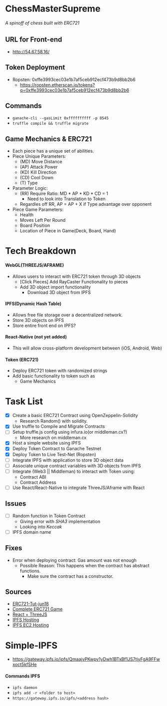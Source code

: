 # ChessMasterSupreme
###### A spinoff of chess built with ERC721

## URL for Front-end
- http://54.67.58.16/

## Token Deployment
- Ropsten: 0xffe3993cec03e1b7af5ceb912ecf473b9d8bb2b6
  - https://ropsten.etherscan.io/tokens?q=0xffe3993cec03e1b7af5ceb912ecf473b9d8bb2b6

## Commands
- `ganache-cli --gasLimit 0xffffffffff -p 8545`
- `truffle compile && truffle migrate`

## Game Mechanics & ERC721
- Each piece has a unique set of abilities.
- Piece Unique Parameters:
  - (MD) Move Distance
  - (AP) Attack Power
  - (KD) Kill Direction
  - (CD) Cool Down
  - (T)  Type
- Parameter Logic:
  - (RR) Require Ratio: MD * AP * KD * CD = 1
    - Need to look into Translation to Token
  - Regardles off RR, AP = AP + X if Type advantage over opponent
- Piece Game Parameters:
  - Health
  - Moves Left Per Round
  - Board Position
  - Location of Piece in Game(Deck, Board, Hand)

# Tech Breakdown
#### WebGL(THREEJS/AFRAME)
  - Allows users to interact with ERC721 token through 3D objects
    - [Click Pieces] Add RayCaster Functionality to pieces
    - Add 3D object import functionality
      - Download 3D object from IPFS
#### IPFS(Dynamic Hash Table)
  - Allows free file storage over a decentralized network.
  - Store 3D objects on IPFS
  - Store entire front end on IPFS?
#### React-Native (not yet added)
  - This will allow cross-platform development between (iOS, Android, Web)
#### Token (ERC721)
  - Deploy ERC721 token with randomized strings
  - Add basic functionality to token such as
    - Game Mechanics

# Task List
- [x] Create a basic ERC721 Contract using OpenZeppelin-Solidity
  - Research Random() with solidity.
- [x] Use truffle to Compile and Migrate Contracts
- [ ] Setup truffle.js config using infura.io(or middleman.cx?)
  - More research on middleman.cx
- [x] Host a simple website using IPFS
- [x] Deploy Token Contract to Ganache Testnet
- [x] Deploy Token to Live Test-Net (Ropsten)
- [ ] Integrate IPFS with application to store 3D object data
- [ ] Associate unique contract variables with 3D objects from IPFS
- [ ] Integrate (Web3 || Middleman) to interact with Token using:
  - Contract ABI
  - Contract Address
- [ ] Use React/React-Native to integrate ThreeJS/Aframe with React

## Issues
- [ ] Random function in Token Contract
  - Giving error with *SHA3* implementation
  - Looking into *Keccak*
- [ ] IPFS domain name

## Fixes
- Error when deploying contract: Gas amount was not enough
  - Possible Reason: This happens when the contract has abstract functions.
    - Make sure the contract has a constructor.

## Sources
- [ERC721-Tut-jun18](https://medium.com/coinmonks/a-simple-erc-721-example-c3f72b5aa19)
- [Complete ERC721 Game](https://github.com/PortalNetwork/nifty-game)
- [React + ThreeJS](https://itnext.io/how-to-use-plain-three-js-in-your-react-apps-417a79d926e0)
- [IPFS Hosting](https://medium.com/coinmonks/how-i-hosted-my-website-on-ipfs-431919d7440a)
- [IPFS EC2 Hosting](https://medium.com/textileio/tutorial-setting-up-an-ipfs-peer-part-i-de48239d82e0)

# Simple-IPFS
- https://gateway.ipfs.io/ipfs/QmaajvPKwpv1yDwh1BTxBf1JS7tjyFgA9FFwxoct5kfSHe

#### Commands IPFS
- `ipfs daemon`
- `ipfs add -r <folder to host>`
- `https://gateway.ipfs.io/ipfs/<address hash>`